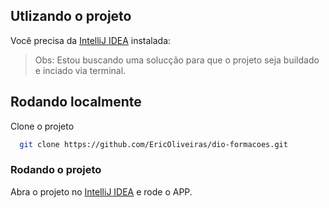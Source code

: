 ## Utlizando o projeto

Você precisa da [IntelliJ IDEA](https://www.jetbrains.com/pt-br/idea/) instalada:
> Obs: Estou buscando uma solucção para que o projeto seja buildado e inciado via terminal.

## Rodando localmente
Clone o projeto
```bash
  git clone https://github.com/EricOliveiras/dio-formacoes.git
```
### Rodando o projeto

Abra o projeto no [IntelliJ IDEA](https://www.jetbrains.com/pt-br/idea/) e rode o APP.